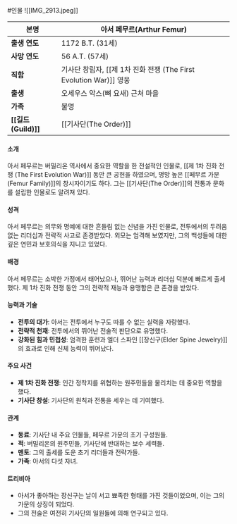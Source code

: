 #인물 
![[IMG_2913.jpeg]]

| 본명         | 아서 페무르(Arthur Femur)       |
| ---------- | -------------------------- |
| **출생 연도**  | 1172 B.T. (31세)            |
| **사망 연도**  | 56 A.T. (57세)              |
| **직함**     | 기사단 창립자, [[제 1차 진화 전쟁 (The First Evolution War)]] 영웅 |
| **출생**     | 오세우스 악스(뼈 요새) 근처 마을        |
| **가족**     | 불명                         |
| **[[길드(Guild)]]** | [[기사단(The Order)]]         |

#### 소개
아서 페무르는 버밀리온 역사에서 중요한 역할을 한 전설적인 인물로, [[제 1차 진화 전쟁 (The First Evolution War)]] 동안 큰 공헌을 하였으며, 명망 높은 [[페무르 가문(Femur Family)]]의 창시자이기도 하다. 그는 [[기사단(The Order)]]의 전통과 문화를 설립한 인물로도 알려져 있다.
#### 성격
아서 페무르는 의무와 명예에 대한 흔들림 없는 신념을 가진 인물로, 전투에서의 두려움 없는 리더십과 전략적 사고로 존경받았다. 외모는 엄격해 보였지만, 그의 백성들에 대한 깊은 연민과 보호의식을 지니고 있었다.
#### 배경
아서 페무르는 소박한 가정에서 태어났으나, 뛰어난 능력과 리더십 덕분에 빠르게 출세했다. 제 1차 진화 전쟁 동안 그의 전략적 재능과 용맹함은 큰 존경을 받았다.
#### 능력과 기술
- **전투의 대가**: 아서는 전투에서 누구도 따를 수 없는 실력을 자랑했다.
- **전략적 천재**: 전투에서의 뛰어난 전술적 판단으로 유명했다.
- **강화된 힘과 민첩성**: 엄격한 훈련과 엘더 스파인 [[장신구(Elder Spine Jewelry)]]의 효과로 인해 신체 능력이 뛰어났다.
#### 주요 사건
- **제 1차 진화 전쟁**: 인간 정착지를 위협하는 원주민들을 물리치는 데 중요한 역할을 했다.
- **기사단 창설**: 기사단의 원칙과 전통을 세우는 데 기여했다.
#### 관계
- **동료**: 기사단 내 주요 인물들, 페무르 가문의 초기 구성원들.
- **적**: 버밀리온의 원주민들, 기사단에 반대하는 보수  세력들.
- **멘토**: 그의 출세를 도운 초기 리더들과 전략가들.
- **가족**: 아서의 다섯 자녀.
#### 트리비아
- 아서가 좋아하는 장신구는 날이 서고 뾰족한 형태를 가진 것들이었으며, 이는 그의 가문의 상징이 되었다.
- 그의 전술은 여전히 기사단의 일원들에 의해 연구되고 있다.